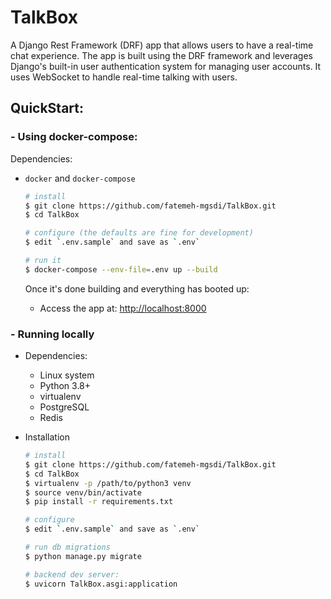 # TalkBox

A Django Rest Framework (DRF) app that allows users to have a real-time chat experience.
The app is built using the DRF framework and leverages Django's built-in user authentication system for managing user accounts. It uses WebSocket to handle real-time talking with users.



## QuickStart:

### - Using docker-compose:

Dependencies:

- `docker` and `docker-compose`

  ```bash
  # install
  $ git clone https://github.com/fatemeh-mgsdi/TalkBox.git
  $ cd TalkBox
  
  # configure (the defaults are fine for development)
  $ edit `.env.sample` and save as `.env`
  
  # run it
  $ docker-compose --env-file=.env up --build
  ```

  Once it's done building and everything has booted up:

  - Access the app at: [http://localhost:8000](http://localhost:8000)

### - Running locally

- Dependencies:

  - Linux system
  - Python 3.8+
  - virtualenv
  - PostgreSQL
  - Redis

- Installation

  ```bash
  # install
  $ git clone https://github.com/fatemeh-mgsdi/TalkBox.git
  $ cd TalkBox
  $ virtualenv -p /path/to/python3 venv
  $ source venv/bin/activate
  $ pip install -r requirements.txt
  
  # configure
  $ edit `.env.sample` and save as `.env`
  
  # run db migrations
  $ python manage.py migrate
  
  # backend dev server:
  $ uvicorn TalkBox.asgi:application
  ```
